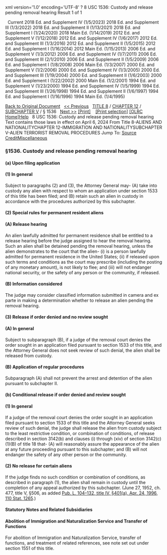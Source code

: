 xml version='1.0' encoding='UTF-8' ?
8 USC 1536: Custody and release pending removal hearing
 Result 1 of 1
 
  
  Current
2018 Ed. and Supplement IV (1/5/2023)
2018 Ed. and Supplement III (1/3/2022)
2018 Ed. and Supplement II (1/13/2021)
2018 Ed. and Supplement I (1/24/2020)
2018 Main Ed. (1/14/2019)
2012 Ed. and Supplement V (1/12/2018)
2012 Ed. and Supplement IV (1/6/2017)
2012 Ed. and Supplement III (1/3/2016)
2012 Ed. and Supplement II (1/5/2015)
2012 Ed. and Supplement I (1/16/2014)
2012 Main Ed. (1/15/2013)
2006 Ed. and Supplement V (1/3/2012)
2006 Ed. and Supplement IV (1/7/2011)
2006 Ed. and Supplement III (2/1/2010)
2006 Ed. and Supplement II (1/5/2009)
2006 Ed. and Supplement I (1/8/2008)
2006 Main Ed. (1/3/2007)
2000 Ed. and Supplement V (1/2/2006)
2000 Ed. and Supplement IV (1/3/2005)
2000 Ed. and Supplement III (1/19/2004)
2000 Ed. and Supplement II (1/6/2003)
2000 Ed. and Supplement I (1/22/2002)
2000 Main Ed. (1/2/2001)
1994 Ed. and Supplement V (1/23/2000)
1994 Ed. and Supplement IV (1/5/1999)
1994 Ed. and Supplement III (1/26/1998)
1994 Ed. and Supplement II (1/6/1997)
1994 Ed. and Supplement I (1/16/1996)
1994 Main Ed. (1/4/1995)
  
 
  
[Back to Original Document](/view.xhtml;jsessionid=F47D2EE308FDCCA35B06F5FDD7346919)
 
[<< Previous](#)
  
 [TITLE 8](/view.xhtml;jsessionid=F47D2EE308FDCCA35B06F5FDD7346919?req=granuleid%3AUSC-prelim-title8&saved=%7CZ3JhbnVsZWlkOlVTQy1wcmVsaW0tdGl0bGU4LXNlY3Rpb24xNTM2%7C%7C%7C0%7Cfalse%7Cprelim&edition=prelim) / [CHAPTER 12](/view.xhtml;jsessionid=F47D2EE308FDCCA35B06F5FDD7346919?req=granuleid%3AUSC-prelim-title8-chapter12&saved=%7CZ3JhbnVsZWlkOlVTQy1wcmVsaW0tdGl0bGU4LXNlY3Rpb24xNTM2%7C%7C%7C0%7Cfalse%7Cprelim&edition=prelim) / [SUBCHAPTER V](/view.xhtml;jsessionid=F47D2EE308FDCCA35B06F5FDD7346919?req=granuleid%3AUSC-prelim-title8-chapter12-subchapter5&saved=%7CZ3JhbnVsZWlkOlVTQy1wcmVsaW0tdGl0bGU4LXNlY3Rpb24xNTM2%7C%7C%7C0%7Cfalse%7Cprelim&edition=prelim) / § 1536
  
 [Next >>](#)
[[Print]](#)
   
 [[Print selection]](#)
[[OLRC Home]](/browse.xhtml;jsessionid=F47D2EE308FDCCA35B06F5FDD7346919)[Help](/navHelp.xhtml;jsessionid=F47D2EE308FDCCA35B06F5FDD7346919)
 
8 USC 1536: Custody and release pending removal hearing
Text contains those laws in effect on April 6, 2024
From Title 8-ALIENS AND NATIONALITYCHAPTER 12-IMMIGRATION AND NATIONALITYSUBCHAPTER V-ALIEN TERRORIST REMOVAL PROCEDURES
Jump To: [Source Credit](#sourcecredit)[Miscellaneous](#miscellaneous-note)
### §1536. Custody and release pending removal hearing
#### (a) Upon filing application
#### (1) In general
Subject to paragraphs (2) and (3), the Attorney General may-
(A) take into custody any alien with respect to whom an application under section 1533 of this title has been filed; and
(B) retain such an alien in custody in accordance with the procedures authorized by this subchapter.
#### (2) Special rules for permanent resident aliens
#### (A) Release hearing
An alien lawfully admitted for permanent residence shall be entitled to a release hearing before the judge assigned to hear the removal hearing. Such an alien shall be detained pending the removal hearing, unless the alien demonstrates to the court that the alien-
(i) is a person lawfully admitted for permanent residence in the United States;
(ii) if released upon such terms and conditions as the court may prescribe (including the posting of any monetary amount), is not likely to flee; and
(iii) will not endanger national security, or the safety of any person or the community, if released.
#### (B) Information considered
The judge may consider classified information submitted in camera and ex parte in making a determination whether to release an alien pending the removal hearing.
#### (3) Release if order denied and no review sought
#### (A) In general
Subject to subparagraph (B), if a judge of the removal court denies the order sought in an application filed pursuant to section 1533 of this title, and the Attorney General does not seek review of such denial, the alien shall be released from custody.
#### (B) Application of regular procedures
Subparagraph (A) shall not prevent the arrest and detention of the alien pursuant to subchapter II.
#### (b) Conditional release if order denied and review sought
#### (1) In general
If a judge of the removal court denies the order sought in an application filed pursuant to section 1533 of this title and the Attorney General seeks review of such denial, the judge shall release the alien from custody subject to the least restrictive condition, or combination of conditions, of release described in section 3142(b) and clauses (i) through (xiv) of section 3142(c)(1)(B) of title 18 that-
(A) will reasonably assure the appearance of the alien at any future proceeding pursuant to this subchapter; and
(B) will not endanger the safety of any other person or the community.
#### (2) No release for certain aliens
If the judge finds no such condition or combination of conditions, as described in paragraph (1), the alien shall remain in custody until the completion of any appeal authorized by this subchapter.
(June 27, 1952, ch. 477, title V, §506, as added [Pub. L. 104–132, title IV, §401(a), Apr. 24, 1996, 110 Stat. 1265](/statviewer.htm?volume=110&page=1265).)
  
#### **Statutory Notes and Related Subsidiaries**
#### Abolition of Immigration and Naturalization Service and Transfer of Functions
For abolition of Immigration and Naturalization Service, transfer of functions, and treatment of related references, see note set out under section 1551 of this title.
